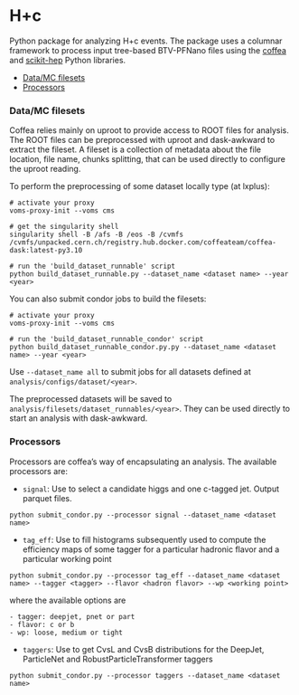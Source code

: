 # H+c

Python package for analyzing H+c events. The package uses a columnar framework to process input tree-based BTV-PFNano files using the [coffea](https://coffeateam.github.io/coffea/) and [scikit-hep](https://scikit-hep.org) Python libraries.

- [Data/MC filesets](Data/MC-filesets)
- [Processors](Processors)


### Data/MC filesets

Coffea relies mainly on uproot to provide access to ROOT files for analysis. The ROOT files can be preprocessed with uproot and dask-awkward to extract the fileset. A fileset is a collection of metadata about the file location, file name, chunks splitting, that can be used directly to configure the uproot reading. 

To perform the preprocessing of some dataset locally type (at lxplus):
```
# activate your proxy
voms-proxy-init --voms cms

# get the singularity shell 
singularity shell -B /afs -B /eos -B /cvmfs /cvmfs/unpacked.cern.ch/registry.hub.docker.com/coffeateam/coffea-dask:latest-py3.10

# run the 'build_dataset_runnable' script
python build_dataset_runnable.py --dataset_name <dataset name> --year <year>
```
You can also submit condor jobs to build the filesets:
```
# activate your proxy
voms-proxy-init --voms cms

# run the 'build_dataset_runnable_condor' script
python build_dataset_runnable_condor.py.py --dataset_name <dataset name> --year <year>
```
Use `--dataset_name all` to submit jobs for all datasets defined at `analysis/configs/dataset/<year>`. 

The preprocessed datasets will be saved to `analysis/filesets/dataset_runnables/<year>`. They can be used directly to start an analysis with dask-awkward.

    
### Processors

Processors are coffea’s way of encapsulating an analysis. The available processors are:
* `signal`: Use to select a candidate higgs and one c-tagged jet. Output parquet files. 
```
python submit_condor.py --processor signal --dataset_name <dataset name>
```    

* `tag_eff`: Use to fill histograms subsequently used to compute the efficiency maps of some tagger for a particular hadronic flavor and a particular working point
```
python submit_condor.py --processor tag_eff --dataset_name <dataset name> --tagger <tagger> --flavor <hadron flavor> --wp <working point>
```
where the available options are 

    - tagger: deepjet, pnet or part
    - flavor: c or b
    - wp: loose, medium or tight

* `taggers`: Use to get CvsL and CvsB distributions for the DeepJet, ParticleNet and RobustParticleTransformer taggers
```
python submit_condor.py --processor taggers --dataset_name <dataset name>
```